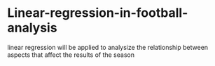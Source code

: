 # Linear-regression-in-football-analysis
linear regression will be applied to analysize the relationship between aspects that affect the results of the season
